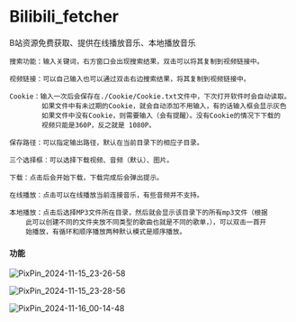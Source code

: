 # Bilibili_fetcher
B站资源免费获取、提供在线播放音乐、本地播放音乐

```
搜索功能：输入关键词，右方窗口会出现搜索结果，双击可以将其复制到视频链接中。

视频链接：可以自己输入也可以通过双击右边搜索结果，将其复制到视频链接中。

Cookie：输入一次后会保存在./Cookie/Cookie.txt文件中，下次打开软件时会自动读取。
        如果文件中有未过期的Cookie，就会自动添加不用输入，有的话输入框会显示灰色
        如果文件中没有Cookie，则需要输入（会有提醒）。没有Cookie的情况下下载的
        视频只能是360P，反之就是 1080P。
        
保存路径：可以指定输出路径，默认在当前目录下的相应子目录。

三个选择框：可以选择下载视频、音频（默认）、图片。

下载：点击后会开始下载，下载完成后会弹出提示。

在线播放：点击可以在线播放当前连接音乐，有些音频并不支持。

本地播放：点击后选择MP3文件所在目录，然后就会显示该目录下的所有mp3文件（根据
	此可以创建不同的文件夹放不同类型的歌曲也就是不同的歌单，），可以双击一首开
	始播放，有循环和顺序播放两种默认模式是顺序播放。

```
#### 功能
![PixPin_2024-11-15_23-26-58](https://github.com/user-attachments/assets/bada3756-1e22-4bed-9af9-519767c0154c)

![PixPin_2024-11-15_23-28-56](https://github.com/user-attachments/assets/10a17380-c930-401e-bb43-3f1d8575b33c)

![PixPin_2024-11-16_00-14-48](https://github.com/user-attachments/assets/efc579de-0a7e-4cf6-9096-4d36e551c156)



